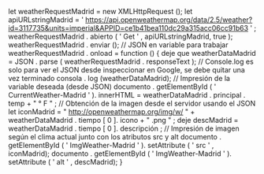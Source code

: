 let weatherRequestMadrid =  new  XMLHttpRequest ();
let apiURLstringMadrid =  ' https://api.openweathermap.org/data/2.5/weather?id=3117735&units=imperial&APPID=ce1b41bea110dc29a315acc06cc91b63 ' ;
weatherRequestMadrid . abierto ( ' Get ' , apiURLstringMadrid, true );
weatherRequestMadrid . enviar ();
// JSON en variable para trabajar
weatherRequestMadrid . onload  =   function () {
     deje que weatherDataMadrid =  JSON . parse ( weatherRequestMadrid . responseText );
     // Console.log es solo para ver el JSON desde inspeccionar en Google, se debe quitar una vez terminado
     consola . log (weatherDataMadrid);
     // Impresión de la variable deseada (desde JSON)
     documento . getElementById ( ' CurrentWeather-Madrid ' ). innerHTML  =  weatherDataMadrid . principal . temp  +  " ° F " ;
     // Obtención de la imagen desde el servidor usando el JSON
     let iconMadrid =  " http://openweathermap.org/img/w/ "  +  weatherDataMadrid . tiempo [ 0 ]. icono  +  " .png " ;
     deje descMadrid =  weatherDataMadrid . tiempo [ 0 ]. descripción ;
     // Impresión de imagen según el clima actual junto con los atributos src y alt
     documento . getElementById ( ' ImgWeather-Madrid ' ). setAttribute ( ' src ' , iconMadrid);
     documento . getElementById ( ' ImgWeather-Madrid ' ). setAttribute ( ' alt ' , descMadrid);
}
